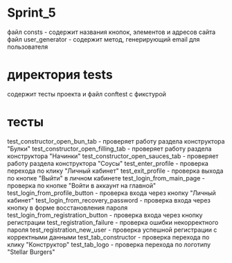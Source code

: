 # Sprint_5
файл consts - содержит названия кнопок, элементов и адресов сайта
файл user_generator - содержит метод, генерирующий email для пользователя

# директория tests
содержит тесты проекта и файл conftest c фикстурой 

# тесты

test_constructor_open_bun_tab - проверяет работу раздела конструктора "Булки"
test_constructor_open_filling_tab - проверяет работу раздела конструктора "Начинки"
test_constructor_open_sauces_tab - проверяет работу раздела конструктора "Соусы"
test_enter_profile - проверка перехода по клику "Личный кабинет"
test_exit_profile - проверка выхода по кнопке "Выйти" в личном кабинете
test_login_from_main_page - проверка по кнопке "Войти в аккаунт на главной"
test_login_from_profile_button - проверка входа через кнопку "Личный кабинет"
test_login_from_recovery_password - проверка входа через кнопку в форме восстановления пароля
test_login_from_registration_button - проверка входа через кнопку регистрации
test_registration_failure - проверка ошибки некорректного пароля
test_registration_new_user - проверка успешной регистрации с корректными данными
test_tab_constructor - проверка перехода по клику "Конструктор"
test_tab_logo - проверка перехода по логотипу "Stellar Burgers"
